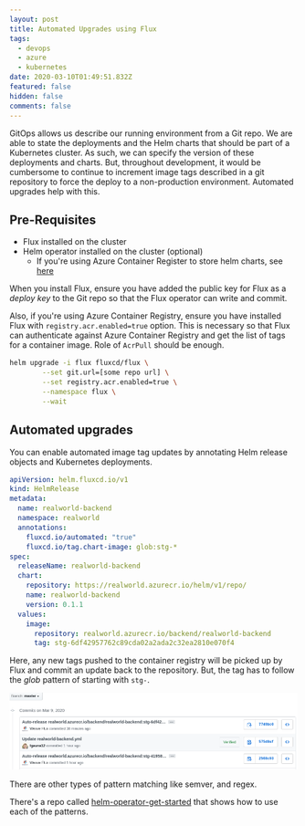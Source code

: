 ```yaml
---
layout: post
title: Automated Upgrades using Flux
tags:
  - devops
  - azure
  - kubernetes
date: 2020-03-10T01:49:51.832Z
featured: false
hidden: false
comments: false
---
```

GitOps allows us describe our running environment from a Git repo. We are able to state the deployments and the Helm charts that should be part of a Kubernetes cluster. As such, we can specify the version of these deployments and charts. But, throughout development, it would be cumbersome to continue to increment image tags described in a git repository to force the deploy to a non-production environment. Automated upgrades help with this. 

<!--more-->

## Pre-Requisites

* Flux installed on the cluster
* Helm operator installed on the cluster (optional)
  * If you're using Azure Container Register to store helm charts, see [here](https://gaunacode.com/configuring-flux-to-use-helm-charts-from-azure-container-registry)

When you install Flux, ensure you have added the public key for Flux as a *deploy key* to the Git repo so that the Flux operator can write and commit.

Also, if you're using Azure Container Registry, ensure you have installed Flux with `registry.acr.enabled=true` option. This is necessary so that Flux can authenticate against Azure Container Registry and get the list of tags for a container image. Role of `AcrPull` should be enough.

``` bash
helm upgrade -i flux fluxcd/flux \
        --set git.url=[some repo url] \
        --set registry.acr.enabled=true \
        --namespace flux \
        --wait
```

## Automated upgrades

You can enable automated image tag updates by annotating Helm release objects and Kubernetes deployments.

```yaml
apiVersion: helm.fluxcd.io/v1
kind: HelmRelease
metadata:
  name: realworld-backend
  namespace: realworld
  annotations:
    fluxcd.io/automated: "true"
    fluxcd.io/tag.chart-image: glob:stg-*
spec:
  releaseName: realworld-backend
  chart:
    repository: https://realworld.azurecr.io/helm/v1/repo/
    name: realworld-backend
    version: 0.1.1
  values:
    image:
      repository: realworld.azurecr.io/backend/realworld-backend
      tag: stg-6df42957762c89cda02a2ada2c32ea2810e070f4
```

Here, any new tags pushed to the container registry will be picked up by Flux and commit an update back to the repository. But, the tag has to follow the *glob* pattern of starting with `stg-`. 

![](/assets/uploads/flux_release.png#wide "Flux operator committing back")

There are other types of pattern matching like semver, and regex. 

There's a repo called [helm-operator-get-started](https://github.com/fluxcd/helm-operator-get-started) that shows how to use each of the patterns.